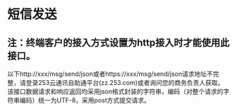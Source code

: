 # 短信发送
## 注：终端客户的接入方式设置为http接入时才能使用此接口。
以下http://xxx/msg/send/json或者https://xxx/msg/send/json请求地址不完整，请登录253云通讯自助通平台(zz.253.com)或者询问您的商务负责人获取。
该接口数据请求和响应返回均采用json格式封装的字符串，编码（对整个请求的字符串编码）统一为UTF-8，采用post方式提交请求。
